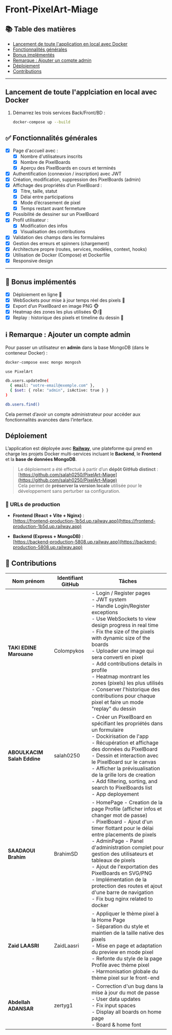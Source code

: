 # Front-PixelArt-Miage

## 📚 Table des matières

- [Lancement de toute l'application en local avec Docker](#lancement-de-toute-lapplication-en-local-avec-docker)
- [Fonctionnalités générales](#-fonctionnalités-générales)
- [Bonus implémentés](#-bonus-implémentés)
- [Remarque : Ajouter un compte admin](#ℹ️-remarque--ajouter-un-compte-admin)
- [Déploiement](#déploiement)
- [Contributions](#-contributions)

---

## Lancement de toute l'applciation en local avec Docker

1. Démarrez les trois services Back/Front/BD :
   ```sh
   docker-compose up --build
   ```

## ✅ Fonctionnalités générales

- [x] Page d'accueil avec :
  - [x] Nombre d'utilisateurs inscrits
  - [x] Nombre de PixelBoards
  - [x] Aperçu des PixelBoards en cours et terminés
- [x] Authentification (connexion / inscription) avec JWT
- [x] Création, modification, suppression des PixelBoards (admin)
- [x] Affichage des propriétés d’un PixelBoard :
  - [x] Titre, taille, statut
  - [x] Délai entre participations
  - [x] Mode d’écrasement de pixel
  - [x] Temps restant avant fermeture
- [x] Possibilité de dessiner sur un PixelBoard
- [x] Profil utilisateur :
  - [x] Modification des infos
  - [x] Visualisation des contributions
- [x] Validation des champs dans les formulaires
- [x] Gestion des erreurs et spinners (chargement)
- [x] Architecture propre (routes, services, modèles, context, hooks)
- [x] Utilisation de Docker (Compose) et Dockerfile
- [x] Responsive design

---

## 🌟 Bonus implémentés

- [x] Déploiement en ligne  🦁
- [x] WebSockets pour mise à jour temps réel des pixels 🥷
- [x] Export d’un PixelBoard en image PNG 🐵
- [x] Heatmap des zones les plus utilisées 🐵/🦁
- [x] Replay : historique des pixels et timeline du dessin 🥷

## ℹ️ Remarque : Ajouter un compte admin

Pour passer un utilisateur en **admin** dans la base MongoDB (dans le conteneur Docker) :

```bash
docker-compose exec mongo mongosh
```
```bash
use PixelArt
```
```bash
db.users.updateOne(
  { email: "votre-email@exemple.com" },  
  { $set: { role: "admin", isActive: true } }
)
```
```bash
db.users.find()
```
Cela permet d’avoir un compte administrateur pour accéder aux fonctionnalités avancées dans l’interface.

## Déploiement

L’application est déployée avec **[Railway](https://railway.app)**, une plateforme qui prend en charge les projets Docker multi-services incluant le **Backend**, le **Frontend** et la **base de données MongoDB**.

> Le déploiement a été effectué à partir d’un **dépôt GitHub distinct** :  
> [https://github.com/salah0250/PixelArt-Miage](https://github.com/salah0250/PixelArt-Miage)  
> Cela permet de **préserver la version locale** utilisée pour le développement sans perturber sa configuration.

### 🔗 URLs de production

- **Frontend (React + Vite + Nginx)** :  
  [https://frontend-production-1b5d.up.railway.app](https://frontend-production-1b5d.up.railway.app)

- **Backend (Express + MongoDB)** :  
  [https://backend-production-5808.up.railway.app](https://backend-production-5808.up.railway.app)

## 👥 Contributions

| Nom prénom               | Identifiant GitHub | Tâches |
|--------------------------|-------------------|--------|
| **TAKI EDINE Marouane**  | Colompykos        | - Login / Register pages  <br> - JWT system  <br> - Handle Login/Register exceptions  <br> - Use WebSockets to view design progress in real time  <br> - Fix the size of the pixels with dynamic size of the boards  <br> - Uploader une image qui sera converti en pixel  <br> - Add contributions details in profile  <br> - Heatmap montrant les zones (pixels) les plus utilisés  <br> - Conserver l'historique des contributions pour chaque pixel et faire un mode "replay" du dessin |
| **ABOULKACIM Salah Eddine** | salah0250     | - Créer un PixelBoard en spécifiant les propriétés dans un formulaire  <br> - Dockirisation de l'app  <br>  - Récupération et affichage des données du PixelBoard  <br>  - Dessin et interaction avec le PixelBoard sur le canvas  <br> - Afficher la prévisualisation de la grille lors de creation  <br> - Add filtering, sorting, and search to PixelBoards list  <br> - App deployement |
| **SAADAOUI Brahim**      | BrahimSD         | - HomePage - Creation de la page Profile (afficher infos et changer mot de passe)  <br> - PixelBoard - Ajout d'un timer flottant pour le délai entre placements de pixels  <br> - AdminPage - Panel d'administration complet pour gestion des utilisateurs et tableaux de pixels  <br> - Ajout de l'exportation des PixelBoards en SVG/PNG  <br> - Implémentation de la protection des routes et ajout d'une barre de navigation  <br> - Fix bug nginx related to docker |
| **Zaid LAASRI**          | ZaidLaasri       | - Appliquer le thème pixel à la Home Page  <br> - Séparation du style et maintien de la taille native des pixels  <br> - Mise en page et adaptation du preview en mode pixel  <br> - Refonte du style de la page Profile avec thème pixel  <br> - Harmonisation globale du thème pixel sur le front-end |
| **Abdellah ADANSAR**     | zertyg1          | - Correction d'un bug dans la mise à jour du mot de passe  <br> - User data updates  <br> - Fix input spaces  <br> - Display all boards on home page  <br> - Board & home font |
